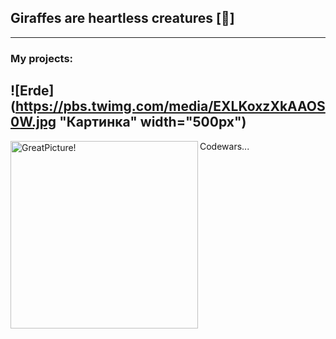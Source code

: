 ## Giraffes are heartless creatures [:giraffe:]
---
### My projects:

![Erde](https://pbs.twimg.com/media/EXLKoxzXkAAOS0W.jpg "Картинка" width="500px")
---

<img align="left" width="300px" alt="GreatPicture!" src="https://www.codewars.com/users/Ivan-Corporation/badges/large"/> Codewars...
